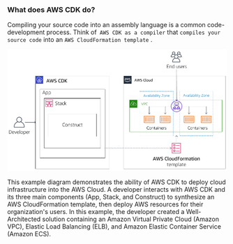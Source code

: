 ### What does AWS CDK do?

Compiling your source code into an assembly language is a common code-development process. Think of` AWS CDK as a compiler` that `compiles your source code` into an `AWS CloudFormation template` .

<img src="images\01.png">

This example diagram demonstrates the ability of AWS CDK to deploy cloud infrastructure into the AWS Cloud. A developer interacts with AWS CDK and its three main components (App, Stack, and Construct) to synthesize an AWS CloudFormation template, then deploy AWS resources for their organization's users. In this example, the developer created a Well-Architected solution containing an Amazon Virtual Private Cloud (Amazon VPC), Elastic Load Balancing (ELB), and Amazon Elastic Container Service (Amazon ECS).